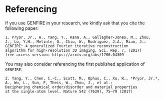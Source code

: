 # Referencing
If you use GENFIRE in your research, we kindly ask that you cite the following paper:

	1. Pryor, Jr., A., Yang, Y., Rana, A., Gallagher-Jones, M., Zhou,
	J., Lo, Y.H., Melinte, G., Chiu, W., Rodriguez, J.A., Miao, J.:
	GENFIRE: A generalized Fourier iterative reconstruction  
	algorithm for high-resolution 3D imaging. Sci. Rep. 7, (2017)  
	free-access version: https://arxiv.org/abs/1706.04309

You may also consider referencing the first published application of `GENFIRE`:

	2. Yang, Y., Chen, C.-C., Scott, M., Ophus, C., Xu, R., *Pryor, Jr.*,
	A., Wu, L., Sun, F, Theis, W., Zhou, J., et al.:
	Deciphering chemical order/disorder and material properties
	at the single-atom level. Nature 542 (7639), 75–79 (2017)

